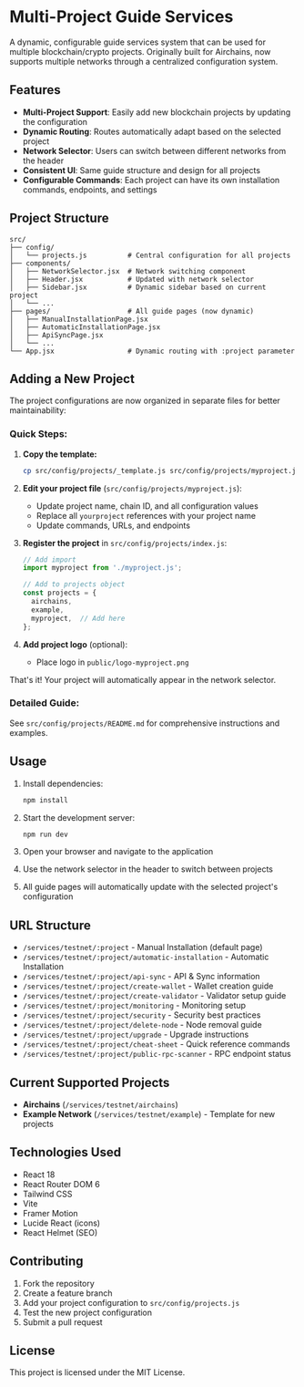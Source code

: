 # Multi-Project Guide Services

A dynamic, configurable guide services system that can be used for multiple blockchain/crypto projects. Originally built for Airchains, now supports multiple networks through a centralized configuration system.

## Features

- **Multi-Project Support**: Easily add new blockchain projects by updating the configuration
- **Dynamic Routing**: Routes automatically adapt based on the selected project
- **Network Selector**: Users can switch between different networks from the header
- **Consistent UI**: Same guide structure and design for all projects
- **Configurable Commands**: Each project can have its own installation commands, endpoints, and settings

## Project Structure

```
src/
├── config/
│   └── projects.js          # Central configuration for all projects
├── components/
│   ├── NetworkSelector.jsx  # Network switching component
│   ├── Header.jsx           # Updated with network selector
│   ├── Sidebar.jsx          # Dynamic sidebar based on current project
│   └── ...
├── pages/                   # All guide pages (now dynamic)
│   ├── ManualInstallationPage.jsx
│   ├── AutomaticInstallationPage.jsx
│   ├── ApiSyncPage.jsx
│   └── ...
└── App.jsx                  # Dynamic routing with :project parameter
```

## Adding a New Project

The project configurations are now organized in separate files for better maintainability:

### Quick Steps:

1. **Copy the template:**
   ```bash
   cp src/config/projects/_template.js src/config/projects/myproject.js
   ```

2. **Edit your project file** (`src/config/projects/myproject.js`):
   - Update project name, chain ID, and all configuration values
   - Replace all `yourproject` references with your project name
   - Update commands, URLs, and endpoints

3. **Register the project** in `src/config/projects/index.js`:
   ```javascript
   // Add import
   import myproject from './myproject.js';
   
   // Add to projects object
   const projects = {
     airchains,
     example,
     myproject,  // Add here
   };
   ```

4. **Add project logo** (optional):
   - Place logo in `public/logo-myproject.png`

That's it! Your project will automatically appear in the network selector.

### Detailed Guide:
See `src/config/projects/README.md` for comprehensive instructions and examples.

## Usage

1. Install dependencies:
   ```bash
   npm install
   ```

2. Start the development server:
   ```bash
   npm run dev
   ```

3. Open your browser and navigate to the application
4. Use the network selector in the header to switch between projects
5. All guide pages will automatically update with the selected project's configuration

## URL Structure

- `/services/testnet/:project` - Manual Installation (default page)
- `/services/testnet/:project/automatic-installation` - Automatic Installation
- `/services/testnet/:project/api-sync` - API & Sync information
- `/services/testnet/:project/create-wallet` - Wallet creation guide
- `/services/testnet/:project/create-validator` - Validator setup guide
- `/services/testnet/:project/monitoring` - Monitoring setup
- `/services/testnet/:project/security` - Security best practices
- `/services/testnet/:project/delete-node` - Node removal guide
- `/services/testnet/:project/upgrade` - Upgrade instructions
- `/services/testnet/:project/cheat-sheet` - Quick reference commands
- `/services/testnet/:project/public-rpc-scanner` - RPC endpoint status

## Current Supported Projects

- **Airchains** (`/services/testnet/airchains`)
- **Example Network** (`/services/testnet/example`) - Template for new projects

## Technologies Used

- React 18
- React Router DOM 6
- Tailwind CSS
- Vite
- Framer Motion
- Lucide React (icons)
- React Helmet (SEO)

## Contributing

1. Fork the repository
2. Create a feature branch
3. Add your project configuration to `src/config/projects.js`
4. Test the new project configuration
5. Submit a pull request

## License

This project is licensed under the MIT License.
